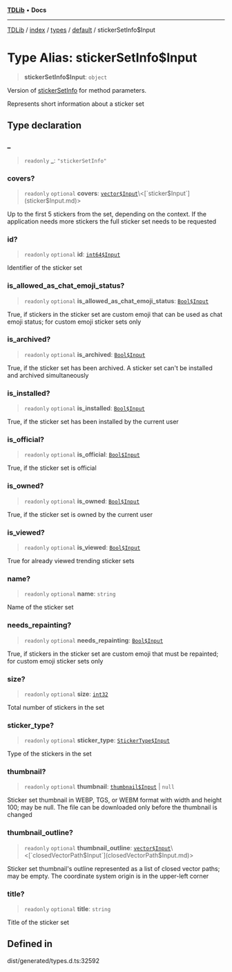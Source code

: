 [**TDLib**](../../../../../../README.md) • **Docs**

***

[TDLib](../../../../../../modules.md) / [index](../../../../../README.md) / [types](../../../README.md) / [default](../README.md) / stickerSetInfo$Input

# Type Alias: stickerSetInfo$Input

> **stickerSetInfo$Input**: `object`

Version of [stickerSetInfo](stickerSetInfo.md) for method parameters.

Represents short information about a sticker set

## Type declaration

### \_

> `readonly` **\_**: `"stickerSetInfo"`

### covers?

> `readonly` `optional` **covers**: [`vector$Input`](vector$Input.md)\<[`sticker$Input`](sticker$Input.md)\>

Up to the first 5 stickers from the set, depending on the context. If the application needs more stickers the full sticker set needs to be requested

### id?

> `readonly` `optional` **id**: [`int64$Input`](int64$Input.md)

Identifier of the sticker set

### is\_allowed\_as\_chat\_emoji\_status?

> `readonly` `optional` **is\_allowed\_as\_chat\_emoji\_status**: [`Bool$Input`](Bool$Input.md)

True, if stickers in the sticker set are custom emoji that can be used as chat emoji status; for custom emoji sticker sets only

### is\_archived?

> `readonly` `optional` **is\_archived**: [`Bool$Input`](Bool$Input.md)

True, if the sticker set has been archived. A sticker set can't be installed and archived simultaneously

### is\_installed?

> `readonly` `optional` **is\_installed**: [`Bool$Input`](Bool$Input.md)

True, if the sticker set has been installed by the current user

### is\_official?

> `readonly` `optional` **is\_official**: [`Bool$Input`](Bool$Input.md)

True, if the sticker set is official

### is\_owned?

> `readonly` `optional` **is\_owned**: [`Bool$Input`](Bool$Input.md)

True, if the sticker set is owned by the current user

### is\_viewed?

> `readonly` `optional` **is\_viewed**: [`Bool$Input`](Bool$Input.md)

True for already viewed trending sticker sets

### name?

> `readonly` `optional` **name**: `string`

Name of the sticker set

### needs\_repainting?

> `readonly` `optional` **needs\_repainting**: [`Bool$Input`](Bool$Input.md)

True, if stickers in the sticker set are custom emoji that must be repainted; for custom emoji sticker sets only

### size?

> `readonly` `optional` **size**: [`int32`](int32.md)

Total number of stickers in the set

### sticker\_type?

> `readonly` `optional` **sticker\_type**: [`StickerType$Input`](StickerType$Input.md)

Type of the stickers in the set

### thumbnail?

> `readonly` `optional` **thumbnail**: [`thumbnail$Input`](thumbnail$Input.md) \| `null`

Sticker set thumbnail in WEBP, TGS, or WEBM format with width and height 100; may be null. The file can be downloaded only before the thumbnail is changed

### thumbnail\_outline?

> `readonly` `optional` **thumbnail\_outline**: [`vector$Input`](vector$Input.md)\<[`closedVectorPath$Input`](closedVectorPath$Input.md)\>

Sticker set thumbnail's outline represented as a list of closed vector paths; may be empty. The coordinate system origin is in the upper-left corner

### title?

> `readonly` `optional` **title**: `string`

Title of the sticker set

## Defined in

dist/generated/types.d.ts:32592
